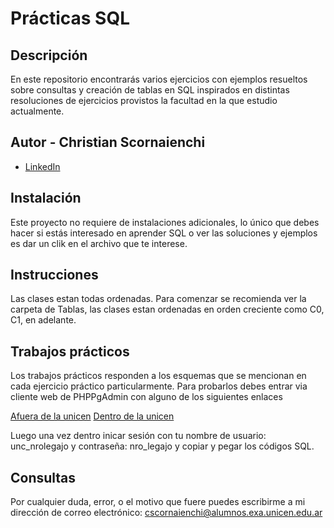 # Prácticas SQL

## Descripción

En este repositorio encontrarás varios ejercicios con ejemplos resueltos sobre consultas y creación de tablas en SQL inspirados en distintas resoluciones de ejercicios provistos la facultad en la que estudio actualmente.

## Autor - **Christian Scornaienchi**

* [LinkedIn](www.linkedin.com/in/christian-scornaienchi-831239248)

## Instalación

Este proyecto no requiere de instalaciones adicionales, lo único que debes hacer si estás interesado en aprender SQL o ver las soluciones y ejemplos es dar un clik en el archivo que te interese.

## Instrucciones

Las clases estan todas ordenadas. Para comenzar se recomienda ver la carpeta de Tablas, las clases estan ordenadas en orden creciente como C0, C1, en adelante. 

## Trabajos prácticos

Los trabajos prácticos responden a los esquemas que se mencionan en cada ejercicio práctico particularmente. Para probarlos debes entrar via cliente web de PHPPgAdmin con alguno de los siguientes enlaces

[Afuera de la unicen](http://dbases.exa.unicen.edu.ar:8080/phppgadmin)
[Dentro de la unicen](http://dbases.exa.unicen.edu.ar/phppgadmin)

Luego una vez dentro inicar sesión con tu nombre de usuario: unc_nrolegajo y contraseña: nro_legajo y copiar y pegar los códigos SQL. 

## Consultas

Por cualquier duda, error, o el motivo que fuere puedes escribirme a mi dirección de correo electrónico: cscornaienchi@alumnos.exa.unicen.edu.ar